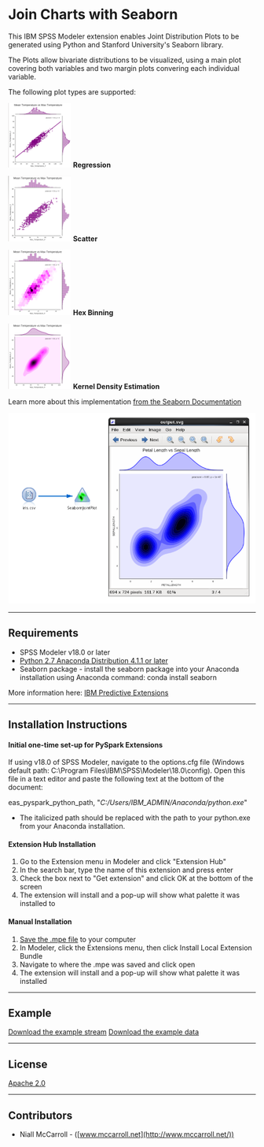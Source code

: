 # Join Charts with Seaborn

This IBM SPSS Modeler extension enables Joint Distribution Plots to be generated using Python and Stanford University's Seaborn library.

The Plots allow bivariate distributions to be visualized, using a main plot covering both variables and two margin plots convering each individual variable.

The following plot types are supported:

![image](https://raw.githubusercontent.com/IBMPredictiveAnalytics/JointPlots_with_Seaborn/master/screenshots/regression.png) __Regression__ 

![image](https://raw.githubusercontent.com/IBMPredictiveAnalytics/JointPlots_with_Seaborn/master/screenshots/scatter.png) __Scatter__

![image](https://raw.githubusercontent.com/IBMPredictiveAnalytics/JointPlots_with_Seaborn/master/screenshots/hexbin.png) __Hex Binning__ 

![image](https://raw.githubusercontent.com/IBMPredictiveAnalytics/JointPlots_with_Seaborn/master/screenshots/kde.png) __Kernel Density Estimation__ 

Learn more about this implementation [from the Seaborn Documentation][4]

![Stream](https://raw.githubusercontent.com/IBMPredictiveAnalytics/JointPlots_with_Seaborn/master/screenshots/stream.png)

---
Requirements
----
- SPSS Modeler v18.0 or later
- [Python 2.7 Anaconda Distribution 4.1.1 or later](https://www.continuum.io/downloads)
- Seaborn package - install the seaborn package into your Anaconda installation using Anaconda command: conda install seaborn

More information here: [IBM Predictive Extensions][2]

---
Installation Instructions
----

#### Initial one-time set-up for PySpark Extensions

If using v18.0 of SPSS Modeler, navigate to the options.cfg file (Windows default path: C:\Program Files\IBM\SPSS\Modeler\18.0\config).  Open this file in a text editor and paste the following text at the bottom of the document:

  eas_pyspark_python_path, "*C:/Users/IBM_ADMIN/Anaconda/python.exe*"

  -   The italicized path should be replaced with the path to your python.exe from your Anaconda installation.

#### Extension Hub Installation
  1. Go to the Extension menu in Modeler and click "Extension Hub"
  2.	In the search bar, type the name of this extension and press enter
  3. Check the box next to "Get extension" and click OK at the bottom of the screen
  4. The extension will install and a pop-up will show what palette it was installed to

#### Manual Installation
  1.	[Save the .mpe file][3] to your computer
  2.	In Modeler, click the Extensions menu, then click Install Local Extension Bundle
  3.	Navigate to where the .mpe was saved and click open
  4.	The extension will install and a pop-up will show what palette it was installed

---
Example
----

[Download the example stream][5]
[Download the example data][6]

---
License
----

[Apache 2.0][1]

---
Contributors
----
- Niall McCarroll - ([www.mccarroll.net](http://www.mccarroll.net/))


[1]:http://www.apache.org/licenses/LICENSE-2.0.html
[2]:https://developer.ibm.com/predictiveanalytics/downloads
[3]:https://raw.githubusercontent.com/IBMPredictiveAnalytics/JointPlots_with_Seaborn/master/SeabornJointPlot.mpe
[4]:https://stanford.edu/~mwaskom/software/seaborn/index.html
[5]:https://raw.githubusercontent.com/IBMPredictiveAnalytics/JointPlots_with_Seaborn/master/example/example.str
[6]:https://raw.githubusercontent.com/IBMPredictiveAnalytics/JointPlots_with_Seaborn/master/example/iris.csv
